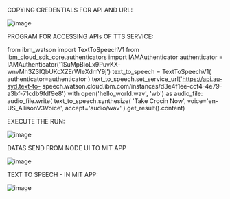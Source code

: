 COPYING CREDENTIALS FOR API AND URL:
 
 
  ![image](https://user-images.githubusercontent.com/115462847/202408536-684c3bac-07a7-44c2-a7a3-35f448c51b76.png)




PROGRAM FOR ACCESSING APIs OF TTS SERVICE:

from ibm_watson import TextToSpeechV1
from ibm_cloud_sdk_core.authenticators import IAMAuthenticator
authenticator = IAMAuthenticator('1SuMpBioLx9PuvKX- wnvMh3Z3lQbUKcXZErWleXdmY9j')
text_to_speech = TextToSpeechV1( authenticator=authenticator
)
text_to_speech.set_service_url('https://api.au-syd.text-to- speech.watson.cloud.ibm.com/instances/d3e4f1ee-ccf4-4e79-a3bf-71cdb9fdf9e8')
with open('hello_world.wav', 'wb') as audio_file: audio_file.write(
text_to_speech.synthesize( 'Take Crocin Now',
voice='en-US_AllisonV3Voice', accept='audio/wav'
).get_result().content)




EXECUTE THE RUN:

![image](https://user-images.githubusercontent.com/115462847/202409032-36aec95b-d405-441d-ae65-34c9d5c2f407.png)



DATAS SEND FROM NODE UI TO MIT APP 

![image](https://user-images.githubusercontent.com/115462847/202412380-b1d05c1d-f444-459b-9a12-6ace35fc2164.png)




TEXT TO SPEECH - IN MIT APP:

![image](https://user-images.githubusercontent.com/115462847/202411324-0bdeef90-366f-4e2d-86cf-426d3846d890.png)




